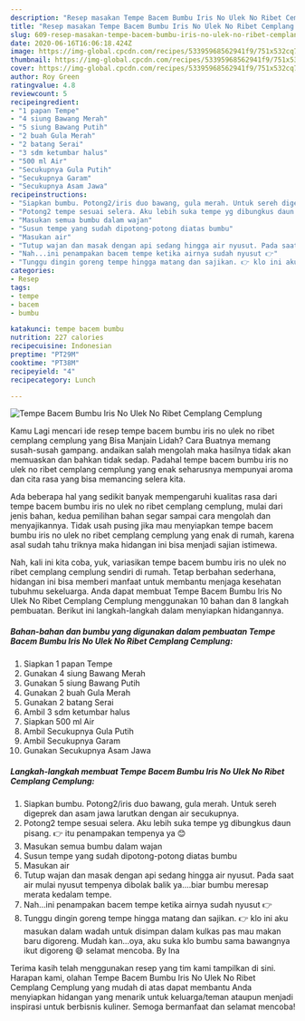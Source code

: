 ```yaml
---
description: "Resep masakan Tempe Bacem Bumbu Iris No Ulek No Ribet Cemplang Cemplung | Bahan Membuat Tempe Bacem Bumbu Iris No Ulek No Ribet Cemplang Cemplung Yang Sedap"
title: "Resep masakan Tempe Bacem Bumbu Iris No Ulek No Ribet Cemplang Cemplung | Bahan Membuat Tempe Bacem Bumbu Iris No Ulek No Ribet Cemplang Cemplung Yang Sedap"
slug: 609-resep-masakan-tempe-bacem-bumbu-iris-no-ulek-no-ribet-cemplang-cemplung-bahan-membuat-tempe-bacem-bumbu-iris-no-ulek-no-ribet-cemplang-cemplung-yang-sedap
date: 2020-06-16T16:06:18.424Z
image: https://img-global.cpcdn.com/recipes/53395968562941f9/751x532cq70/tempe-bacem-bumbu-iris-no-ulek-no-ribet-cemplang-cemplung-foto-resep-utama.jpg
thumbnail: https://img-global.cpcdn.com/recipes/53395968562941f9/751x532cq70/tempe-bacem-bumbu-iris-no-ulek-no-ribet-cemplang-cemplung-foto-resep-utama.jpg
cover: https://img-global.cpcdn.com/recipes/53395968562941f9/751x532cq70/tempe-bacem-bumbu-iris-no-ulek-no-ribet-cemplang-cemplung-foto-resep-utama.jpg
author: Roy Green
ratingvalue: 4.8
reviewcount: 5
recipeingredient:
- "1 papan Tempe"
- "4 siung Bawang Merah"
- "5 siung Bawang Putih"
- "2 buah Gula Merah"
- "2 batang Serai"
- "3 sdm ketumbar halus"
- "500 ml Air"
- "Secukupnya Gula Putih"
- "Secukupnya Garam"
- "Secukupnya Asam Jawa"
recipeinstructions:
- "Siapkan bumbu. Potong2/iris duo bawang, gula merah. Untuk sereh digeprek dan asam jawa larutkan dengan air secukupnya."
- "Potong2 tempe sesuai selera. Aku lebih suka tempe yg dibungkus daun pisang. 👉 itu penampakan tempenya ya 😊"
- "Masukan semua bumbu dalam wajan"
- "Susun tempe yang sudah dipotong-potong diatas bumbu"
- "Masukan air"
- "Tutup wajan dan masak dengan api sedang hingga air nyusut. Pada saat air mulai nyusut tempenya dibolak balik ya....biar bumbu meresap merata kedalam tempe."
- "Nah...ini penampakan bacem tempe ketika airnya sudah nyusut 👉"
- "Tunggu dingin goreng tempe hingga matang dan sajikan. 👉 klo ini aku masukan dalam wadah untuk disimpan dalam kulkas pas mau makan baru digoreng. Mudah kan...oya, aku suka klo bumbu sama bawangnya ikut digoreng 😄 selamat mencoba. By Ina"
categories:
- Resep
tags:
- tempe
- bacem
- bumbu

katakunci: tempe bacem bumbu 
nutrition: 227 calories
recipecuisine: Indonesian
preptime: "PT29M"
cooktime: "PT38M"
recipeyield: "4"
recipecategory: Lunch

---
```



![Tempe Bacem Bumbu Iris No Ulek No Ribet Cemplang Cemplung](https://img-global.cpcdn.com/recipes/53395968562941f9/751x532cq70/tempe-bacem-bumbu-iris-no-ulek-no-ribet-cemplang-cemplung-foto-resep-utama.jpg)

Kamu Lagi mencari ide resep tempe bacem bumbu iris no ulek no ribet cemplang cemplung yang Bisa Manjain Lidah? Cara Buatnya memang susah-susah gampang. andaikan salah mengolah maka hasilnya tidak akan memuaskan dan bahkan tidak sedap. Padahal tempe bacem bumbu iris no ulek no ribet cemplang cemplung yang enak seharusnya mempunyai aroma dan cita rasa yang bisa memancing selera kita.



Ada beberapa hal yang sedikit banyak mempengaruhi kualitas rasa dari tempe bacem bumbu iris no ulek no ribet cemplang cemplung, mulai dari jenis bahan, kedua pemilihan bahan segar sampai cara mengolah dan menyajikannya. Tidak usah pusing jika mau menyiapkan tempe bacem bumbu iris no ulek no ribet cemplang cemplung yang enak di rumah, karena asal sudah tahu triknya maka hidangan ini bisa menjadi sajian istimewa.


Nah, kali ini kita coba, yuk, variasikan tempe bacem bumbu iris no ulek no ribet cemplang cemplung sendiri di rumah. Tetap berbahan sederhana, hidangan ini bisa memberi manfaat untuk membantu menjaga kesehatan tubuhmu sekeluarga. Anda dapat membuat Tempe Bacem Bumbu Iris No Ulek No Ribet Cemplang Cemplung menggunakan 10 bahan dan 8 langkah pembuatan. Berikut ini langkah-langkah dalam menyiapkan hidangannya.

<!--inarticleads1-->

##### Bahan-bahan dan bumbu yang digunakan dalam pembuatan Tempe Bacem Bumbu Iris No Ulek No Ribet Cemplang Cemplung:

1. Siapkan 1 papan Tempe
1. Gunakan 4 siung Bawang Merah
1. Gunakan 5 siung Bawang Putih
1. Gunakan 2 buah Gula Merah
1. Gunakan 2 batang Serai
1. Ambil 3 sdm ketumbar halus
1. Siapkan 500 ml Air
1. Ambil Secukupnya Gula Putih
1. Ambil Secukupnya Garam
1. Gunakan Secukupnya Asam Jawa




<!--inarticleads2-->

##### Langkah-langkah membuat Tempe Bacem Bumbu Iris No Ulek No Ribet Cemplang Cemplung:

1. Siapkan bumbu. Potong2/iris duo bawang, gula merah. Untuk sereh digeprek dan asam jawa larutkan dengan air secukupnya.
1. Potong2 tempe sesuai selera. Aku lebih suka tempe yg dibungkus daun pisang. 👉 itu penampakan tempenya ya 😊
1. Masukan semua bumbu dalam wajan
1. Susun tempe yang sudah dipotong-potong diatas bumbu
1. Masukan air
1. Tutup wajan dan masak dengan api sedang hingga air nyusut. Pada saat air mulai nyusut tempenya dibolak balik ya....biar bumbu meresap merata kedalam tempe.
1. Nah...ini penampakan bacem tempe ketika airnya sudah nyusut 👉
1. Tunggu dingin goreng tempe hingga matang dan sajikan. 👉 klo ini aku masukan dalam wadah untuk disimpan dalam kulkas pas mau makan baru digoreng. Mudah kan...oya, aku suka klo bumbu sama bawangnya ikut digoreng 😄 selamat mencoba. By Ina




Terima kasih telah menggunakan resep yang tim kami tampilkan di sini. Harapan kami, olahan Tempe Bacem Bumbu Iris No Ulek No Ribet Cemplang Cemplung yang mudah di atas dapat membantu Anda menyiapkan hidangan yang menarik untuk keluarga/teman ataupun menjadi inspirasi untuk berbisnis kuliner. Semoga bermanfaat dan selamat mencoba!
